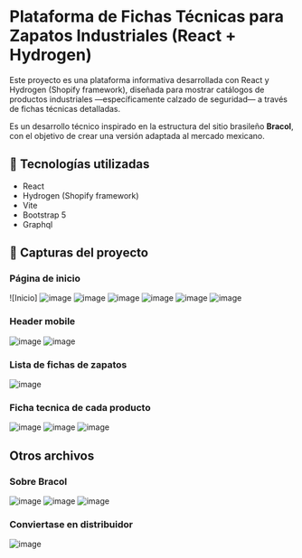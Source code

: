 # Plataforma de Fichas Técnicas para Zapatos Industriales (React + Hydrogen)

Este proyecto es una plataforma informativa desarrollada con React y Hydrogen (Shopify framework), diseñada para mostrar catálogos de productos industriales —específicamente calzado de seguridad— a través de fichas técnicas detalladas. 

Es un desarrollo técnico inspirado en la estructura del sitio brasileño **Bracol**, con el objetivo de crear una versión adaptada al mercado mexicano.

## 🚀 Tecnologías utilizadas

- React
- Hydrogen (Shopify framework)
- Vite
- Bootstrap 5
- Graphql

## 📸 Capturas del proyecto

### Página de inicio

![Inicio] ![image](https://github.com/user-attachments/assets/829734ac-c1f5-4758-a080-ab6a7ceb54ab)
![image](https://github.com/user-attachments/assets/86455817-a405-45cc-bcf9-c6f7b5c9b1a1)
![image](https://github.com/user-attachments/assets/f3b991cf-dc03-4970-81a8-a11f2b9c0581)
![image](https://github.com/user-attachments/assets/608bb508-d3fe-4723-92ab-368808b2c259)
![image](https://github.com/user-attachments/assets/a521c699-b803-4af9-8989-c3a18ea3bb7d)
![image](https://github.com/user-attachments/assets/5705792a-7f4a-4247-b71d-82595b7d33e7)

### Header mobile

![image](https://github.com/user-attachments/assets/53bf1433-ed28-4f57-af49-105f8f4a9d87)
![image](https://github.com/user-attachments/assets/753b0a57-1574-4f6f-8c03-df18ea3f00d6)

### Lista de fichas de zapatos

![image](https://github.com/user-attachments/assets/2e587471-8419-4f54-84f4-dad187f68504)

### Ficha tecnica de cada producto

![image](https://github.com/user-attachments/assets/e760883a-ade5-4233-bb8f-68284959e78b)
![image](https://github.com/user-attachments/assets/0ff856f5-940c-42a3-b3a0-209b866226ea)
![image](https://github.com/user-attachments/assets/8470b22f-5799-4b97-8688-ba703d9fee79)

## Otros archivos

### Sobre Bracol

![image](https://github.com/user-attachments/assets/af028d6b-898a-45b6-ba00-fcb4bd961143)
![image](https://github.com/user-attachments/assets/08d22bd3-bdaf-4d19-b9f7-d214c6e86a30)
![image](https://github.com/user-attachments/assets/7ddd8b32-4df8-4423-8873-773e43941836)


### Conviertase en distribuidor

![image](https://github.com/user-attachments/assets/561b9034-6ef9-425c-b337-bab7568540bb)






